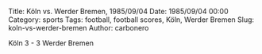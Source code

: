 Title: Köln vs. Werder Bremen, 1985/09/04
Date: 1985/09/04 00:00
Category: sports
Tags: football, football scores, Köln, Werder Bremen
Slug: koln-vs-werder-bremen
Author: carbonero


Köln 3 - 3 Werder Bremen
